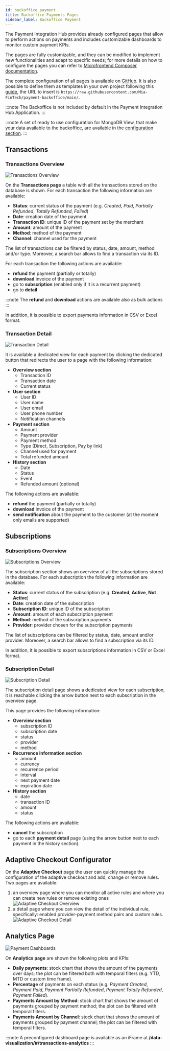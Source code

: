 ```yaml
---
id: backoffice_payment
title: Backoffice Payments Pages
sidebar_label: Backoffice Payment
---
```


<!--
WARNING: this file was automatically generated by Mia-Platform Doc Aggregator.
DO NOT MODIFY IT BY HAND.
Instead, modify the source file and run the aggregator to regenerate this file.
-->

The Payment Integration Hub provides already configured pages that allow to perform actions on payments and includes customizable dashboards to monitor custom payment KPIs.

The pages are fully customizable, and they can be modified to implement new functionalities and adapt to specific needs; for more details on how to configure the pages you can refer to [Microfrontend Composer documentation](/microfrontend-composer/back-kit/overview).

The complete configuration of all pages is available on [GitHub](https://github.com/Mia-FinTech/payment-backoffice#--backoffice-templates---payment).
It is also possible to define them as templates in your own project following this [guide](/microfrontend-composer/composer/configurator_settings#template-sources), the URL to insert is `https://raw.githubusercontent.com/Mia-FinTech/payment-backoffice/main/`.

:::note
The Backoffice is not included by default in the Payment Integration Hub Application.
:::

:::note
A set of ready to use configuration for MongoDB View, that make your data available to the backoffice, are available in the [configuration section](./50_configuration.md#view).
:::

## Transactions

### Transactions Overview

![Transactions Overview](img/backoffice-overview.png)

On the **Transactions page** a table with all the transactions stored on the database is shown. For each transaction the following information are available:
- **Status**: current status of the payment (e.g. *Created*, *Paid*, *Partially Refunded*, *Totally Refunded*, *Failed*)
- **Date**: creation date of the payment
- **Transaction ID**: unique ID of the payment set by the merchant
- **Amount**: amount of the payment
- **Method**: method of the payment
- **Channel**: channel used for the payment

The list of transactions can be filtered by status, date, amount, method and/or type. Moreover, a search bar allows to find a transaction via its ID.

For each transaction the following actions are available:
- **refund** the payment (partially or totally)
- **download** invoice of the payment
- go to **subscription** (enabled only if it is a recurrent payment)
- go to **detail**

:::note
The **refund** and **download** actions are available also as bulk actions
:::

In addition, it is possible to export payments information in CSV or Excel format.

### Transaction Detail

![Transaction Detail](img/backoffice-detail.png)

It is available a dedicated view for each payment by clicking the dedicated button that redirects the user to a page with the following information:
- **Overview section**
  - Transaction ID
  - Transaction date
  - Current status
- **User section**
  - User ID
  - User name
  - User email
  - User phone number
  - Notification channels
- **Payment section**
  - Amount
  - Payment provider
  - Payment method
  - Type (Direct, Subscription, Pay by link)
  - Channel used for payment
  - Total refunded amount
- **History section**
  - Date
  - Status
  - Event
  - Refunded amount (optional)

The following actions are available:
- **refund** the payment (partially or totally)
- **download** invoice of the payment
- **send notification** about the payment to the customer (at the moment only emails are supported)

## Subscriptions

### Subscriptions Overview

![Subscriptions Overview](img/subscription-overview.png)

The subscription section shows an overview of all the subscriptions stored in the database. For each subscription the following information are available:

- **Status**: current status of the subscription (e.g. **Created**, **Active**, **Not Active**)
- **Date**: creation date of the subscription
- **Subscription ID**: unique ID of the subscription
- **Amount**: amount of each subscription payment
- **Method**: method of the subscription payments
- **Provider**: provider chosen for the subscription payments

The list of subscriptions can be filtered by status, date, amount and/or provider. Moreover, a search bar allows to find a subscription via its ID.

In addition, it is possible to export subscriptions information in CSV or Excel format.

### Subscription Detail

![Subscription Detail](img/subscription-detail.png)

The subscription detail page shows a dedicated view for each subscription, it is reachable clicking the arrow button next to each subscription in the overview page.

This page provides the following information:

- **Overview section**
  - subscription ID
  - subscription date
  - status
  - provider
  - method
- **Recurrence information section**
  - amount
  - currency
  - recurrence period
  - interval
  - next payment date
  - expiration date
- **History section**
  - date
  - transaction ID
  - amount
  - status

The following actions are available:
- **cancel** the subscription
- go to each **payment detail** page (using the arrow button next to each payment in the history section).

## Adaptive Checkout Configurator

On the **Adaptive Checkout** page the user can quickly manage the configuration of the adaptive checkout and add, change or remove rules.
Two pages are available:
1. an overview page where you can monitor all active rules and where you can create new rules or remove existing ones
![Adaptive Checkout Overview](img/adaptive-checkout-overview.png)
2. a detail page where you can view the detail of the individual rule, specifically: enabled provider-payment method pairs and custom rules.
![Adaptive Checkout Detail](img/adaptive-checkout-detail.png)

## Analytics Page

![Payment Dashboards](img/backoffice-dashboards.png)

On **Analytics page** are shown the following plots and KPIs:
- **Daily payments**: stock chart that shows the amount of the payments over days; the plot can be filtered both with temporal filters (e.g. YTD, MTD or custom time frame).
- **Percentage** of payments on each status (e.g. _Payment Created_, _Payment Paid_, _Payment Partially Refunded_, _Payment Totally Refunded_, _Payment Failed_).
- **Payments Amount by Method**: stock chart that shows the amount of payments grouped by payment method; the plot can be filtered with temporal filters.
- **Payments Amount by Channel**: stock chart that shows the amount of payments grouped by payment channel; the plot can be filtered with temporal filters.

:::note
A preconfigured dashboard page is available as an iFrame at **/data-visualization/#/transactions-analytics**
:::
